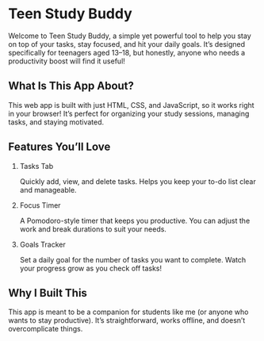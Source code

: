 # Teen Study Buddy

Welcome to Teen Study Buddy, a simple yet powerful tool to help you stay on top of your tasks, stay focused, and hit your daily goals. It’s designed specifically for teenagers aged 13–18, but honestly, anyone who needs a productivity boost will find it useful!

## What Is This App About?

This web app is built with just HTML, CSS, and JavaScript, so it works right in your browser! It’s perfect for organizing your study sessions, managing tasks, and staying motivated.

## Features You’ll Love
1. Tasks Tab

    Quickly add, view, and delete tasks.
    Helps you keep your to-do list clear and manageable.

2. Focus Timer

    A Pomodoro-style timer that keeps you productive.
    You can adjust the work and break durations to suit your needs.

3. Goals Tracker

    Set a daily goal for the number of tasks you want to complete.
    Watch your progress grow as you check off tasks!


## Why I Built This

This app is meant to be a companion for students like me (or anyone who wants to stay productive). It’s straightforward, works offline, and doesn’t overcomplicate things.
